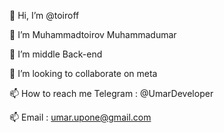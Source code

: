👋 Hi, I’m @toiroff  

👀 I’m Muhammadtoirov Muhammadumar

🌱 I’m middle Back-end

💞️ I’m looking to collaborate on meta

📫 How to reach me Telegram : @UmarDeveloper

📫 Email : umar.upone@gmail.com

<!---
toiroff/toiroff is a ✨ special ✨ repository because its `README.md` (this file) appears on your GitHub profile.
You can click the Preview link to take a look at your changes.
--->
